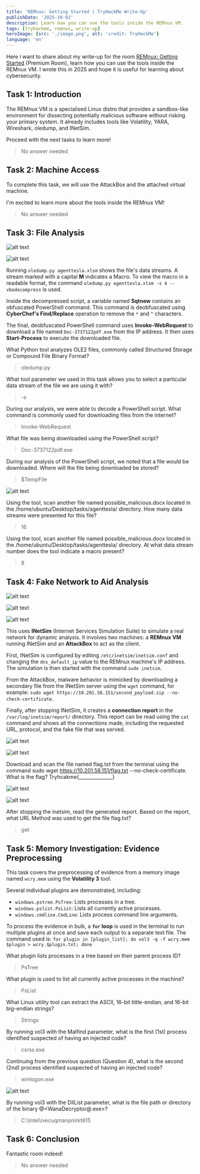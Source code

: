 ```yaml
---
title: 'REMnux: Getting Started | TryHackMe Write-Up'
publishDate: '2025-10-02'
description: Learn how you can use the tools inside the REMnux VM.
tags: [tryhackme, remnux, write-up]
heroImage: {src: './image.png', alt: 'credit: TryHackMe'}
language: 'en'
---
```

Here i want to share about my write-up for the room [REMnux: Getting Started](https://tryhackme.com/room/remnuxgettingstarted) (Premium Room), learn how you can use the tools inside the REMnux VM. I wrote this in 2025 and hope it is useful for learning about cybersecurity.

## Task 1: Introduction

The REMnux VM is a specialised Linux distro that provides a sandbox-like environment for dissecting potentially malicious software without risking your primary system. It already includes tools like Volatility, YARA, Wireshark, oledump, and INetSim.

Proceed with the next tasks to learn more!
>No answer needed

## Task 2: Machine Access

To complete this task, we will use the AttackBox and the attached virtual machine.

I'm excited to learn more about the tools inside the REMnux VM!
>No answer needed

## Task 3: File Analysis

![alt text](image-1.png)

![alt text](image-2.png)

Running `oledump.py agenttesla.xlsm` shows the file's data streams. A stream marked with a capital **M** indicates a Macro. To view the macro in a readable format, the command `oledump.py agenttesla.xlsm -s 4 --vbadecompress` is used.

Inside the decompressed script, a variable named **Sqtnew** contains an obfuscated PowerShell command. This command is deobfuscated using **CyberChef's Find/Replace** operation to remove the `*` and `^` characters.

The final, deobfuscated PowerShell command uses **Invoke-WebRequest** to download a file named `Doc-3737122pdf.exe` from the IP address. It then uses **Start-Process** to execute the downloaded file.

What Python tool analyzes OLE2 files, commonly called Structured Storage or Compound File Binary Format?
>oledump.py

What tool parameter we used in this task allows you to select a particular data stream of the file we are using it with?
>-s

During our analysis, we were able to decode a PowerShell script. What command is commonly used for downloading files from the internet?
>Invoke-WebRequest

What file was being downloaded using the PowerShell script?
>Doc-3737122pdf.exe

During our analysis of the PowerShell script, we noted that a file would be downloaded. Where will the file being downloaded be stored?
>$TempFile

![alt text](image-3.png)

Using the tool, scan another file named possible_malicious.docx located in the /home/ubuntu/Desktop/tasks/agenttesla/ directory. How many data streams were presented for this file?
>16

Using the tool, scan another file named possible_malicious.docx located in the /home/ubuntu/Desktop/tasks/agenttesla/ directory. At what data stream number does the tool indicate a macro present?
>8

## Task 4: Fake Network to Aid Analysis

![alt text](image-4.png)

![alt text](image-5.png)

![alt text](image-6.png)

This uses **INetSim** (Internet Services Simulation Suite) to simulate a real network for dynamic analysis. It involves two machines: a **REMnux VM** running INetSim and an **AttackBox** to act as the client.

First, INetSim is configured by editing `/etc/inetsim/inetsim.conf` and changing the `dns_default_ip` value to the REMnux machine's IP address. The simulation is then started with the command `sudo inetsim`.

From the AttackBox, malware behavior is mimicked by downloading a secondary file from the INetSim server using the `wget` command, for example: `sudo wget https://10.201.58.151/second_payload.zip --no-check-certificate`.

Finally, after stopping INetSim, it creates a **connection report** in the `/var/log/inetsim/report/` directory. This report can be read using the `cat` command and shows all the connections made, including the requested URL, protocol, and the fake file that was served.

![alt text](image-7.png)

![alt text](image-8.png)

Download and scan the file named flag.txt from the terminal using the command sudo wget <https://10.201.58.151/flag.txt> --no-check-certificate. What is the flag?
Tryhcakme{______________}

![alt text](image-9.png)

![alt text](image-10.png)

After stopping the inetsim, read the generated report. Based on the report, what URL Method was used to get the file flag.txt?
>get

## Task 5: Memory Investigation: Evidence Preprocessing

This task covers the preprocessing of evidence from a memory image named `wcry.mem` using the **Volatility 3** tool.

Several individual plugins are demonstrated, including:

* `windows.pstree.PsTree`: Lists processes in a tree.
* `windows.pslist.PsList`: Lists all currently active processes.
* `windows.cmdline.CmdLine`: Lists process command line arguments.

To process the evidence in bulk, a **`for` loop** is used in the terminal to run multiple plugins at once and save each output to a separate text file. The command used is:
`for plugin in [plugin_list]; do vol3 -q -f wcry.mem $plugin > wcry.$plugin.txt; done`

What plugin lists processes in a tree based on their parent process ID?
>PsTree

What plugin is used to list all currently active processes in the machine?
>PsList

What Linux utility tool can extract the ASCII, 16-bit little-endian, and 16-bit big-endian strings?
>Strings

By running vol3 with the Malfind parameter, what is the first (1st) process identified suspected of having an injected code?
>csrss.exe

Continuing from the previous question (Question 4), what is the second (2nd) process identified suspected of having an injected code?
>winlogon.exe

![alt text](image-11.png)

By running vol3 with the DllList parameter, what is the file path or directory of the binary @<WanaDecryptor@.exe>?
>C:\Intel\ivecuqmanpnirkt615

## Task 6: Conclusion

Fantastic room indeed!
>No answer needed
